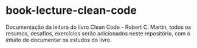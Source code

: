 # book-lecture-clean-code
Documentação da leitura do livro Clean Code - Robert C. Martin, todos os resumos, desafios, exercícios serão adicionados neste repositório, com o intuito de documentar os estudos do livro.
